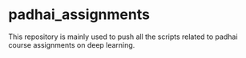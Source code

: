 # padhai_assignments

This repository is mainly used to push all the scripts related to padhai course assignments on deep learning.
